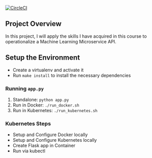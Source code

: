 [![CircleCI](https://circleci.com/gh/aschnebel/Operationalize-a-Machine-Learning-Microservice-API.svg?style=svg)](https://circleci.com/gh/aschnebel/Operationalize-a-Machine-Learning-Microservice-API)

## Project Overview

In this project, I will apply the skills I have acquired in this course to operationalize a Machine Learning Microservice API. 

## Setup the Environment

* Create a virtualenv and activate it
* Run `make install` to install the necessary dependencies

### Running `app.py`

1. Standalone:  `python app.py`
2. Run in Docker:  `./run_docker.sh`
3. Run in Kubernetes:  `./run_kubernetes.sh`

### Kubernetes Steps

* Setup and Configure Docker locally
* Setup and Configure Kubernetes locally
* Create Flask app in Container
* Run via kubectl
